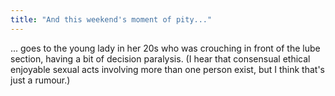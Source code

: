 ```yaml
---
title: "And this weekend's moment of pity..."
---
```


<p>... goes to the young lady in her 20s who was crouching in front of the lube section, having a bit of decision paralysis.
(I hear that consensual ethical enjoyable sexual acts involving more than one person exist, but I think that's just a rumour.)</p>
